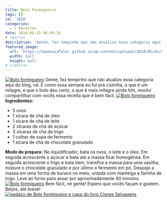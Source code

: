 ```yaml
---
title: Bolo Formigueiro
tags: []
id: '1028'
categories:
  - - Receitas
date: 2014-05-15 06:44:16
# <extra>
description: 'Gente, faz tempinho que não atualizo essa categoria aqui do blog, né. E como essa semana eu fui pra cozinha, o que é um milagre, e que o bolo deu certo, o que é mais milagre ainda hihi, resolvi compartilhar com vocês essa receita que é bem fácil. Ingredientes: 5 ovos 1 xícara de chá de óleo 1 xícara de chá de leite 2 xícaras de chá de açúcar 3 xícaras de chá de trigo 1 colher de sopa de fermento 1 xícara de chá de chocolate granulado Modo de preparo: No liquidificador, bata os ovos, o leite e o óleo. Em seguida acrescente o açúcar e bata até a massa ficar homogênea. Em seguida acrescente o trigo e bata bem, transfira a massa para uma vasilha, misture o chocolate granulado e por último o fermento em pó. Despeje a &hellip;'
featured_image: 
  url: 'https://oqueeuiafalar.github.io/wp-content/uploads/2014/05/dsc028272.jpg?w=650'
  width: null
  height: null
# </extra>
---
```


[![Bolo formigueiro ](http://162.243.62.160/wp-content/uploads/2014/05/dsc028272.jpg?w=650)](http://162.243.62.160/wp-content/uploads/2014/05/dsc028272.jpg) Gente, faz tempinho que não atualizo essa categoria aqui do blog, né. E como essa semana eu fui pra cozinha, o que é um milagre, e que o bolo deu certo, o que é mais milagre ainda hihi, resolvi compartilhar com vocês essa receita que é bem fácil. [![Bolo formigueiro ](http://162.243.62.160/wp-content/uploads/2014/05/dsc02823.jpg?w=650)](http://162.243.62.160/wp-content/uploads/2014/05/dsc02823.jpg) **Ingredientes:** 

*   5 ovos
*   1 xícara de chá de óleo
*   1 xícara de chá de leite
*   2 xícaras de chá de açúcar
*   3 xícaras de chá de trigo
*   1 colher de sopa de fermento
*   1 xícara de chá de chocolate granulado

**Modo de preparo:** No liquidificador, bata os ovos, o leite e o óleo. Em seguida acrescente o açúcar e bata até a massa ficar homogênea. Em seguida acrescente o trigo e bata bem, transfira a massa para uma vasilha, misture o chocolate granulado e por último o fermento em pó. Despeje a massa em uma forma de buraco no meio, untada com manteiga e farinha de trigo. Leve ao forno para assar por aproximadamente 40 minutos. [![Bolo formigueiro ](http://162.243.62.160/wp-content/uploads/2014/05/dsc02825.jpg?w=650)](http://162.243.62.160/wp-content/uploads/2014/05/dsc02825.jpg) Bem fácil, né gente! Espero que vocês façam e gostem. Beijos, até breve! [![pedaço de Bolo formigueiro e capa do livro Cisnes Selvagens](http://162.243.62.160/wp-content/uploads/2014/05/dsc02828.jpg?w=650)](http://162.243.62.160/wp-content/uploads/2014/05/dsc02828.jpg)
